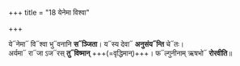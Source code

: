 +++
title = "18 येनेमा विश्वा"

+++

ये᳓नेमा᳓ वि᳓श्वा भु᳓वनानि **स᳓ञ्जिता**। य᳓स्य देवा᳓ **अनुसंय᳓न्ति** चे᳓तः।  
अर्यमा᳓ रा᳓जा ऽज᳓रस् **तु᳓विष्मान्** +++(=वृद्धिमान्)+++। फ᳓ल्गुनीनाम् ऋषभो᳓ **रोरवीति**॥  
